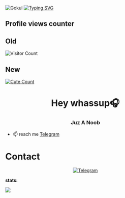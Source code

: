 ![Gokul](https://te.legra.ph/file/564b83ad6e0eb212df409.jpg)
[![Typing SVG](https://readme-typing-svg.herokuapp.com/?lines=Hey+Iam+Gokul+A+Noob+Dev)](https://git.io/typing-svg)

## Profile views counter

## Old
![Visitor Count](https://profile-counter.glitch.me/{bestiebotcreate}/count.svg)

## New

<a href="https://t.me/GokulxD"><img alt="Cute Count" src="https://count.getloli.com/get/@GokulxD?theme=rule34" /></a>



<h1 align="center">Hey whassup🎧</h1>
<h3 align="center"> Juz A Noob</h3>

- 📫 reach me  [Telegram](http://t.me/GokulxD)




# Contact
<p align="center">
<a href="https://t.me/GokulxD"><img alt="Telegram" src="https://img.shields.io/badge/Telegram-2CA5E0?style=for-the-badge&logo=telegram&logoColor=white"/></a>

  **stats:**
   
<img align="center" src="https://github-readme-stats.vercel.app/api?username=GokulxD&bg_color=30,e96443,904e95&title_color=fff&text_color=fff&count_private=true">
  
  





